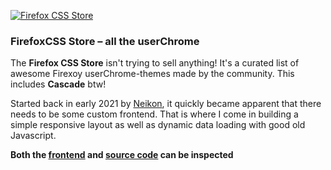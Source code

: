 [![Firefox CSS Store](assets/img/ffcss.jpg)](https://firefoxcss-store.github.io)

### FirefoxCSS Store – all the userChrome

The **Firefox CSS Store** isn't trying to sell anything! It's a curated list of awesome Firexoy userChrome-themes made by the community. This includes **Cascade** btw!

Started back in early 2021 by [Neikon](https://github.com/Neikon), it quickly became apparent that there needs to be some custom frontend. That is where I come in building a simple responsive layout as well as dynamic data loading with good old Javascript.

**Both the [frontend](https://firefoxcss-store.github.io/) and [source code](https://github.com/FirefoxCSS-Store/FirefoxCSS-Store.github.io) can be inspected**